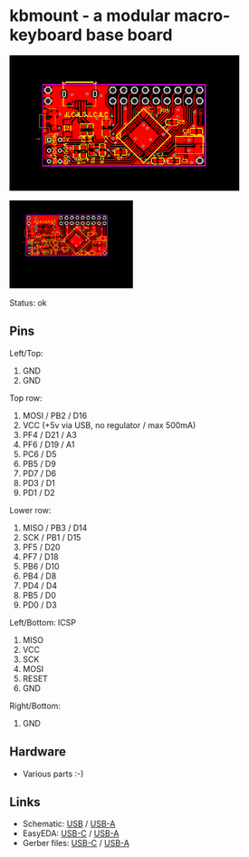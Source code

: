 # kbmount - a modular macro-keyboard base board

![](kbmount-A/board.png)

![](kbmount-C/board.png)

Status: ok

## Pins

Left/Top: 

1. GND
2. GND

Top row:

1. MOSI / PB2 / D16
2. VCC (+5v via USB, no regulator / max 500mA)
3. PF4 / D21 / A3
4. PF6 / D19 / A1
5. PC6 / D5
6. PB5 / D9
7. PD7 / D6
8. PD3 / D1
9. PD1 / D2

Lower row:

1. MISO / PB3 / D14
2. SCK / PB1 / D15
3. PF5 / D20
4. PF7 / D18
5. PB6 / D10
6. PB4 / D8
7. PD4 / D4
8. PB5 / D0
9. PD0 / D3

Left/Bottom: ICSP

1. MISO
2. VCC
3. SCK
4. MOSI
5. RESET
6. GND

Right/Bottom:

1. GND

## Hardware

* Various parts :-)

## Links

* Schematic: [USB](kbmount-C/schematic.pdf)
  / [USB-A](kbmount-A/schematic.pdf)
* EasyEDA: [USB-C](https://easyeda.com/editor#id=f628803081e241f58fbca507a0f69ea2)
  / [USB-A](#)
* Gerber files: [USB-C](kbmount-C/gerber.zip)
  / [USB-A](kbmount-A/gerber.zip)
